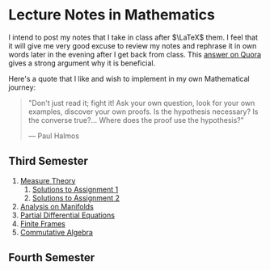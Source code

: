 # Lecture Notes in Mathematics

I intend to post my notes that I take in class after $\LaTeX$ them. I feel that it will give me very good excuse to review my notes and rephrase it in own words later in the evening after I get back from class. This [answer on Quora](https://qr.ae/pvMgZv) gives a strong argument why it is beneficial.

Here's a quote that I like and wish to implement in my own Mathematical journey:

> "Don't just read it; fight it! Ask your own question, look for your own examples, discover your own proofs. Is the hypothesis necessary? Is the converse true?... Where does the proof use the hypothesis?"
>
> — Paul Halmos

## Third Semester

1. [Measure Theory](https://raw.githubusercontent.com/ashishKujur7/lectureNotes/main/Lecture%20Notes%20in%20Measure%20Theory/main.pdf)
   1. [Solutions to Assignment 1](https://github.com/ashishKujur7/AssignmentRepository/raw/main/Measure-Theory-Assignment-1/Assignment-1.pdf)
   2. [Solutions to Assignment 2](https://youtu.be/dQw4w9WgXcQ)
2. [Analysis on Manifolds](https://github.com/ashishKujur7/lectureNotes/raw/main/Lecture%20Notes%20in%20Analysis%20on%20Manifolds/main.pdf)
3. [Partial Differential Equations](https://github.com/ashishKujur7/lectureNotes/raw/main/Lecture%20Notes%20in%20Partial%20Differential%20Equations/main.pdf)
4. [Finite Frames](https://raw.githubusercontent.com/ashishKujur7/Lecture-Notes/main/Lecture%20Notes%20in%20Finite%20Frames/main.pdf)
5. [Commutative Algebra](https://raw.githubusercontent.com/ashishKujur7/Lecture-Notes/main/Lecture%20Notes%20in%20Commutative%20Algebra/main.pdf)

## Fourth Semester

